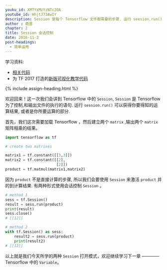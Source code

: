 ```yaml
---
youku_id: XMTYxMzYzNTc2OA
youtube_id: HhjtJ73AwIY
description: Session 是每个 Tensorflow 文件都需要的步骤. 运行 seesion.run()可以获得你要得知的运算结果, 或者是你所要运算的部分.
author : 商晋
chapter: 2
title: Session 会话控制
date: 2016-11-3
post-headings:
  - 简单运用
---
```



学习资料:
  * [相关代码](https://github.com/MorvanZhou/tutorials/blob/master/tensorflowTUT/tensorflow6_session.py)
  * 为 TF 2017 打造的[新版可视化教学代码](https://github.com/MorvanZhou/Tensorflow-Tutorial)

{% include assign-heading.html %}

欢迎回来！这一次我们会讲到 Tensorflow 中的 `Session`, `Session` 是 Tensorflow 为了控制,和输出文件的执行的语句.
运行 `session.run()` 可以获得你要得知的运算结果, 或者是你所要运算的部分. 

首先，我们这次需要加载 Tensorflow ，然后建立两个 `matrix` ,输出两个 `matrix` 矩阵相乘的结果。

```python
import tensorflow as tf

# create two matrixes

matrix1 = tf.constant([[3,3]])
matrix2 = tf.constant([[2],
                       [2]])
product = tf.matmul(matrix1,matrix2)
```

因为 `product` 不是直接计算的步骤, 所以我们会要使用 `Session` 来激活 `product` 并的到计算结果.
有两种形式使用会话控制 `Session` 。

```python
# method 1
sess = tf.Session()
result = sess.run(product)
print(result)
sess.close()
# [[12]]

# method 2
with tf.Session() as sess:
    result2 = sess.run(product)
    print(result2)
# [[12]]
```

以上就是我们今天所学的两种 `Session` 打开模式，欢迎继续学习下一章 ———— Tensorflow 中的 `Variable`。
